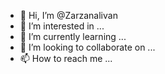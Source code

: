 - 👋 Hi, I’m @Zarzanalivan
- 👀 I’m interested in ...
- 🌱 I’m currently learning ...
- 💞️ I’m looking to collaborate on ...
- 📫 How to reach me ...

<!---
Zarzanalivan/Zarzanalivan is a ✨ special ✨ repository because its `README.md` (this file) appears on your GitHub profile.
You can click the Preview link to take a look at your changes.
--->

